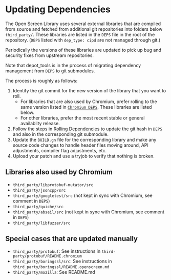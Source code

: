 # Updating Dependencies

The Open Screen Library uses several external libraries that are compiled from
source and fetched from additional git repositories into folders below
`third_party/`.  These libraries are listed in the `DEPS` file in the root of
the repository.  (`DEPS` listed with `dep_type: cipd` are not managed through git.)

Periodically the versions of these libraries are updated to pick up bug and
security fixes from upstream repositories. 

Note that depot_tools is in the process of migrating dependency management from
`DEPS` to git submodules.

The process is roughly as follows:

1. Identify the git commit for the new version of the library that you want to roll.
   * For libraries that are also used by Chromium, prefer rolling to the same version
     listed in [`Chromium DEPS`](https://chromium.googlesource.com/chromium/src/+/refs/heads/main/DEPS).
     These libraries are listed below.
   * For other libraries, prefer the most recent stable or general availablity release.
2. Follow the steps in [Rolling Dependencies](https://chromium.googlesource.com/chromium/src/+/refs/heads/main/docs/dependencies.md#rolling-dependencies)
   to update the git hash in `DEPS` and also in the corresponding git submodule.
3. Update the `BUILD.gn` file for the corresponding library and make any source
   code changes to handle header files moving around, API adjustments, compiler
   flag adjustments, etc.
4. Upload your patch and use a tryjob to verify that nothing is broken.

## Libraries also used by Chromium

* `third_party/libprotobuf-mutator/src`
* `third_party/jsoncpp/src`
* `third_party/googletest/src` (not kept in sync with Chromium, see comment in `DEPS`)
* `third_party/quiche/src`
* `third_party/abseil/src` (not kept in sync with Chromium, see comment in `DEPS`)
* `third_party/libfuzzer/src`

## Special cases that are updated manually

* `third_party/protobuf`: See instructions in `third-party/protobuf/README.chromium`
* `third_party/boringssl/src`: See instructions in `third_party/boringssl/README.openscreen.md`
* `third_party/mozilla`: See README.md



